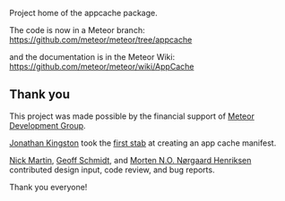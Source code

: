 Project home of the appcache package.

The code is now in a Meteor branch:
https://github.com/meteor/meteor/tree/appcache

and the documentation is in the Meteor Wiki:
https://github.com/meteor/meteor/wiki/AppCache


## Thank you

This project was made possible by the financial support of [Meteor
Development
Group](http://meteor.com/).

[Jonathan Kingston](https://github.com/jonathanKingston) took the
[first stab](https://github.com/meteor/meteor/pull/20)
at creating an app cache manifest.

[Nick Martin](https://github.com/n1mmy),
[Geoff Schmidt](https://github.com/gschmidt),
and
[Morten N.O. Nørgaard Henriksen](https://github.com/raix)
contributed design input, code review, and bug reports.

Thank you everyone!
